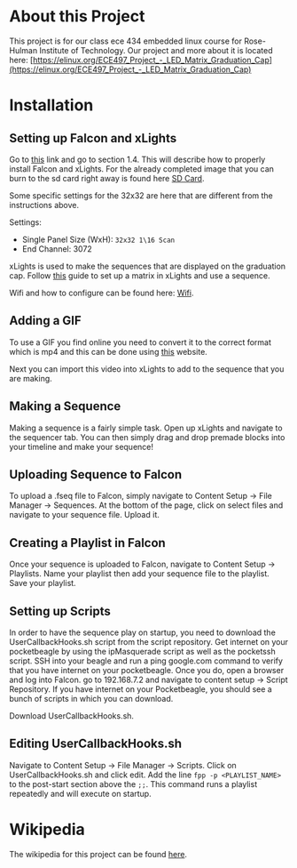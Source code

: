 # About this Project
This project is for our class ece 434 embedded linux course for Rose-Hulman Institute of Technology. Our project and more about it is located here: [https://elinux.org/ECE497_Project_-_LED_Matrix_Graduation_Cap](https://elinux.org/ECE497_Project_-_LED_Matrix_Graduation_Cap)

# Installation

## Setting up Falcon and xLights

Go to [this](https://markayoder.github.io/PRUCookbook/01case/case.html#case_rgb_matrix) link and go to section 1.4. This will describe how to properly install Falcon and xLights. For the already completed image that you can burn to the sd card right away is found here [SD Card](https://github.com/ObbyKing/ece434_linux/tree/master/finalProject/Install).

Some specific settings for the 32x32 are here that are different from the instructions above.

Settings:

* Single Panel Size (WxH): `32x32 1\16 Scan`
* End Channel: 3072

xLights is used to make the sequences that are displayed on the graduation cap. Follow [this](https://www.youtube.com/watch?v=9BYLIGVjxrI) guide to set up a matrix in xLights and use a sequence.

Wifi and how to configure can be found here: [Wifi](https://github.com/ObbyKing/ece434_linux/tree/master/finalProject/Internet).

## Adding a GIF
To use a GIF you find online you need to convert it to the correct format which is mp4 and this can be done using [this](https://ezgif.com/gif-to-mp4) website.

Next you can import this video into xLights to add to the sequence that you are making. 

## Making a Sequence

Making a sequence is a fairly simple task. Open up xLights and navigate to the sequencer tab. You can then simply drag and drop premade blocks into your timeline and make your sequence!

## Uploading Sequence to Falcon

To upload a .fseq file to Falcon, simply navigate to Content Setup -> File Manager -> Sequences. At the bottom of the page, click on select files and navigate to your sequence file. Upload it.

## Creating a Playlist in Falcon

Once your sequence is uploaded to Falcon, navigate to Content Setup -> Playlists. Name your playlist then add your sequence file to the playlist. Save your playlist.

## Setting up Scripts

In order to have the sequence play on startup, you need to download the UserCallbackHooks.sh script from the script repository. Get internet on your pocketbeagle by using the ipMasquerade script as well as the pocketssh script.
SSH into your beagle and run a ping google.com command to verify that you have internet on your pocketbeagle. Once you do, open a browser and log into Falcon. go to 192.168.7.2 and navigate to content setup -> Script Repository. If you have internet on your Pocketbeagle, you should see a bunch of scripts in which you can download.

Download UserCallbackHooks.sh.

## Editing UserCallbackHooks.sh

Navigate to Content Setup -> File Manager -> Scripts. Click on UserCallbackHooks.sh and click edit. Add the line `fpp -p <PLAYLIST_NAME>` to the post-start section above the `;;`. This command runs a playlist repeatedly and will execute on startup.

# Wikipedia
The wikipedia for this project can be found [here](https://elinux.org/ECE497_Project_-_LED_Matrix_Graduation_Cap#Executive_Summary).


